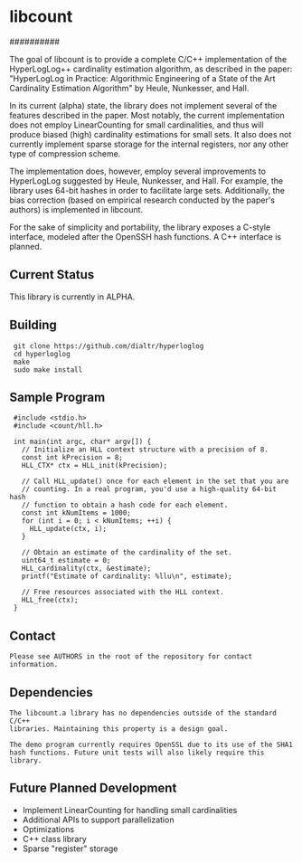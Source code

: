 # libcount
##########

The goal of libcount is to provide a complete C/C++ implementation of the
HyperLogLog++ cardinality estimation algorithm, as described in the paper:
"HyperLogLog in Practice: Algorithmic Engineering of a State of the Art
Cardinality Estimation Algorithm" by Heule, Nunkesser, and Hall.

In its current (alpha) state, the library does not implement several of the
features described in the paper. Most notably, the current implementation does
not employ LinearCounting for small cardinalities, and thus will produce
biased (high) cardinality estimations for small sets. It also does not
currently implement sparse storage for the internal registers, nor any
other type of compression scheme.

The implementation does, however, employ several improvements to HyperLogLog
suggested by Heule, Nunkesser, and Hall. For example, the library uses
64-bit hashes in order to facilitate large sets. Additionally, the bias
correction (based on empirical research conducted by the paper's authors)
is implemented in libcount.

For the sake of simplicity and portability, the library exposes a C-style
interface, modeled after the OpenSSH hash functions. A C++ interface is
planned.

## Current Status

This library is currently in ALPHA.

## Building

     git clone https://github.com/dialtr/hyperloglog
     cd hyperloglog
     make
     sudo make install

## Sample Program

     #include <stdio.h>
     #include <count/hll.h>

     int main(int argc, char* argv[]) {
       // Initialize an HLL context structure with a precision of 8.
       const int kPrecision = 8;
       HLL_CTX* ctx = HLL_init(kPrecision);

       // Call HLL_update() once for each element in the set that you are
       // counting. In a real program, you'd use a high-quality 64-bit hash
       // function to obtain a hash code for each element.
       const int kNumItems = 1000;
       for (int i = 0; i < kNumItems; ++i) {
         HLL_update(ctx, i);
       }

       // Obtain an estimate of the cardinality of the set.
       uint64_t estimate = 0;
       HLL_cardinality(ctx, &estimate);
       printf("Estimate of cardinality: %llu\n", estimate);
       
       // Free resources associated with the HLL context.
       HLL_free(ctx);
     }

## Contact
    Please see AUTHORS in the root of the repository for contact information.

## Dependencies
    The libcount.a library has no dependencies outside of the standard C/C++
    libraries. Maintaining this property is a design goal.

    The demo program currently requires OpenSSL due to its use of the SHA1
    hash functions. Future unit tests will also likely require this library.

## Future Planned Development

* Implement LinearCounting for handling small cardinalities
* Additional APIs to support parallelization
* Optimizations
* C++ class library
* Sparse "register" storage
